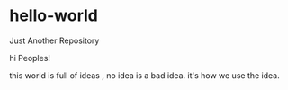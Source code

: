 # hello-world
Just Another Repository

hi Peoples!

  this world is full of ideas , no idea is a bad idea. 
  it's how we use the idea.
  
